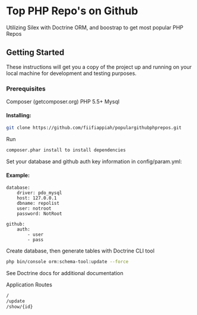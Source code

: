 # Top PHP Repo's on Github
Utilizing Silex with Doctrine ORM, and boostrap to get most popular PHP Repos

## Getting Started
These instructions will get you a copy of the project up and running on your local machine for development and testing purposes.

### Prerequisites
Composer (getcomposer.org)
PHP 5.5+
Mysql

#### Installing:
```bash
git clone https://github.com/fiifiappiah/populargithubphprepos.git
```

Run
```bash
composer.phar install to install dependencies
```


Set your database and github auth key information in config/param.yml:

#### Example:
```
database:
    driver: pdo_mysql
    host: 127.0.0.1
    dbname: repolist
    user: notroot
    password: NotRoot

github:
    auth:
        - user
        - pass
```

Create database, then generate tables with Doctrine CLI tool
```bash
php bin/console orm:schema-tool:update --force
```

See Doctrine docs for additional documentation

Application Routes
```bash
/
/update
/show/{id}
```

